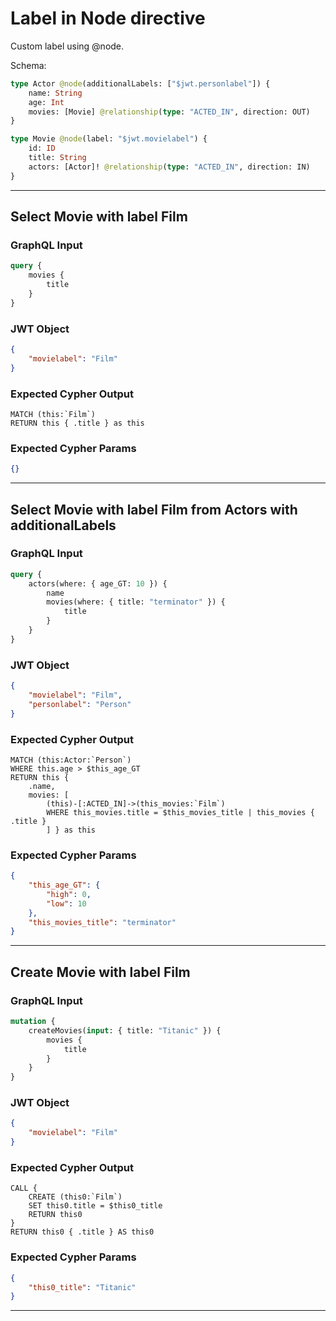 # Label in Node directive

Custom label using @node.

Schema:

```graphql
type Actor @node(additionalLabels: ["$jwt.personlabel"]) {
    name: String
    age: Int
    movies: [Movie] @relationship(type: "ACTED_IN", direction: OUT)
}

type Movie @node(label: "$jwt.movielabel") {
    id: ID
    title: String
    actors: [Actor]! @relationship(type: "ACTED_IN", direction: IN)
}
```

---

## Select Movie with label Film

### GraphQL Input

```graphql
query {
    movies {
        title
    }
}
```

### JWT Object

```json
{
    "movielabel": "Film"
}
```

### Expected Cypher Output

```cypher
MATCH (this:`Film`)
RETURN this { .title } as this
```

### Expected Cypher Params

```json
{}
```

---

## Select Movie with label Film from Actors with additionalLabels

### GraphQL Input

```graphql
query {
    actors(where: { age_GT: 10 }) {
        name
        movies(where: { title: "terminator" }) {
            title
        }
    }
}
```

### JWT Object

```json
{
    "movielabel": "Film",
    "personlabel": "Person"
}
```

### Expected Cypher Output

```cypher
MATCH (this:Actor:`Person`)
WHERE this.age > $this_age_GT
RETURN this {
    .name,
    movies: [
        (this)-[:ACTED_IN]->(this_movies:`Film`)
        WHERE this_movies.title = $this_movies_title | this_movies { .title }
        ] } as this
```

### Expected Cypher Params

```json
{
    "this_age_GT": {
        "high": 0,
        "low": 10
    },
    "this_movies_title": "terminator"
}
```

---

## Create Movie with label Film

### GraphQL Input

```graphql
mutation {
    createMovies(input: { title: "Titanic" }) {
        movies {
            title
        }
    }
}
```

### JWT Object

```json
{
    "movielabel": "Film"
}
```

### Expected Cypher Output

```cypher
CALL {
    CREATE (this0:`Film`)
    SET this0.title = $this0_title
    RETURN this0
}
RETURN this0 { .title } AS this0
```

### Expected Cypher Params

```json
{
    "this0_title": "Titanic"
}
```

---
